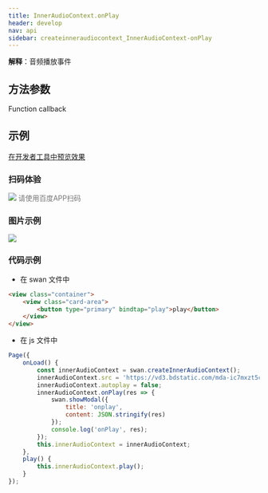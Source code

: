 ```yaml
---
title: InnerAudioContext.onPlay
header: develop
nav: api
sidebar: createinneraudiocontext_InnerAudioContext-onPlay
---
```




**解释**：音频播放事件

 
## 方法参数 

Function callback

## 示例

<a href="swanide://fragment/3480b1116af1aff0cda7d5bed473c35f1574538613756" title="在开发者工具中预览效果" target="_self">在开发者工具中预览效果</a>

### 扫码体验

<div class='scan-code-container'>
    <img src="https://b.bdstatic.com/miniapp/assets/images/doc_demo/fragment_InnerAudioContextPlay.png" class="demo-qrcode-image" />
    <font color=#777 12px>请使用百度APP扫码</font>
</div>

### 图片示例 


<div class="m-doc-custom-examples">
    <div class="m-doc-custom-examples-correct">
        <img src="https://b.bdstatic.com/miniapp/image/InnerAudioContextPlay.gif">
    </div>
    <div class="m-doc-custom-examples-correct">
        <img src=" ">
    </div>
    <div class="m-doc-custom-examples-correct">
        <img src=" ">
    </div>     
</div>

### 代码示例 



* 在 swan 文件中

```html
<view class="container">
    <view class="card-area">
        <button type="primary" bindtap="play">play</button>
    </view>
</view>
```

* 在 js 文件中

```js
Page({
    onLoad() {
        const innerAudioContext = swan.createInnerAudioContext();
        innerAudioContext.src = 'https://vd3.bdstatic.com/mda-ic7mxzt5cvz6f4y5/mda-ic7mxzt5cvz6f4y5.mp3';
        innerAudioContext.autoplay = false;
        innerAudioContext.onPlay(res => {
            swan.showModal({
                title: 'onplay',
                content: JSON.stringify(res)
            });
            console.log('onPlay', res);
        });
        this.innerAudioContext = innerAudioContext;
    },
    play() {
        this.innerAudioContext.play();
    }
});
```